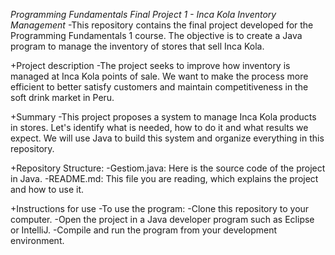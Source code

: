 _Programming Fundamentals Final Project 1 - Inca Kola Inventory Management_
-This repository contains the final project developed for the Programming Fundamentals 1 course. The objective is to create a Java program to manage the inventory of stores that sell Inca Kola.

+Project description
-The project seeks to improve how inventory is managed at Inca Kola points of sale. We want to make the process more efficient to better satisfy customers and maintain competitiveness in the soft drink market in Peru.

+Summary
-This project proposes a system to manage Inca Kola products in stores. Let's identify what is needed, how to do it and what results we expect. We will use Java to build this system and organize everything in this repository.

+Repository Structure:
-Gestiom.java: Here is the source code of the project in Java.
-README.md: This file you are reading, which explains the project and how to use it.

+Instructions for use
-To use the program:
-Clone this repository to your computer.
-Open the project in a Java developer program such as Eclipse or IntelliJ.
-Compile and run the program from your development environment.
